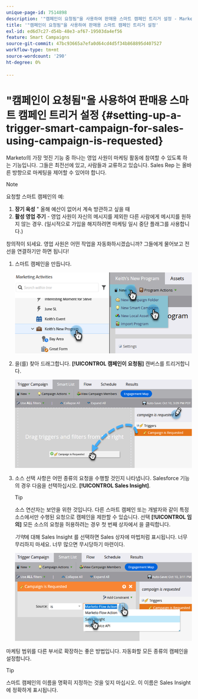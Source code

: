 ```yaml
---
unique-page-id: 7514898
description: '"캠페인이 요청됨"을 사용하여 판매용 스마트 캠페인 트리거 설정 - Marketo 문서 - 제품 설명서'
title: '"캠페인이 요청됨"을 사용하여 판매용 스마트 캠페인 트리거 설정'
exl-id: ed6d7c27-d54b-48e3-af67-19503da4ef56
feature: Smart Campaigns
source-git-commit: 47bc93665a7efa0d64cd4d5f34b868895d407527
workflow-type: tm+mt
source-wordcount: '290'
ht-degree: 0%

---
```


# &quot;캠페인이 요청됨&quot;을 사용하여 판매용 스마트 캠페인 트리거 설정 {#setting-up-a-trigger-smart-campaign-for-sales-using-campaign-is-requested}

Marketo의 가장 멋진 기능 중 하나는 영업 사원이 마케팅 활동에 참여할 수 있도록 하는 기능입니다. 그들은 최전선에 있고, 사람들과 교류하고 있습니다. Sales Rep 는 올바른 방향으로 마케팅을 제어할 수 있어야 합니다.

>[!NOTE]
>
>요청할 스마트 캠페인의 예:
>
>1. **장기 육성** &quot; 올해 예산이 없어서 계속 방관하고 싶을 때
>1. **활성 영업 주기** - 영업 사원이 자신의 메시지를 제외한 다른 사람에게 메시지를 원하지 않는 경우. (일시적으로 가입을 해지하려면 마케팅 일시 중단 플래그를 사용합니다.)
>
>창의적이 되세요. 영업 사원은 어떤 작업을 자동화하시겠습니까? 그들에게 물어보고 전선을 연결하기만 하면 됩니다!

1. 스마트 캠페인을 만듭니다.

   ![](assets/setting-up-a-trigger-smart-campaign-for-sales-1.png)

1. 을(를) 찾아 드래그합니다. **[!UICONTROL 캠페인이 요청됨]** 캔버스를 트리거합니다.

   ![](assets/setting-up-a-trigger-smart-campaign-for-sales-2.png)

1. 소스 선택 사항은 어떤 종류의 요청을 수행할 것인지 나타냅니다. Salesforce 기능의 경우 다음을 선택하십시오. **[!UICONTROL Sales Insight]**.

   >[!TIP]
   >
   >소스 연산자는 보안을 위한 것입니다. 다른 스마트 캠페인 또는 개발자와 같이 특정 소스에서만 수행된 요청으로 캠페인을 제한할 수 있습니다. 선택 **[!UICONTROL 임의]** 모든 소스의 요청을 허용하려는 경우 첫 번째 상자에서 을 클릭합니다.
   >
   >_기억_&#x200B;에 대해 Sales Insight 를 선택하면 Sales 상자에 마법처럼 표시됩니다. 너무 무리하지 마세요. 너무 많으면 무시당하기 마련이다.

   ![](assets/setting-up-a-trigger-smart-campaign-for-sales-3.png)

마케팅 범위를 다른 부서로 확장하는 좋은 방법입니다. 자동화할 모든 종류의 캠페인을 설정합니다.

>[!TIP]
>
>스마트 캠페인의 이름을 명확히 지정하는 것을 잊지 마십시오. 이 이름은 Sales Insight에 정확하게 표시됩니다.
